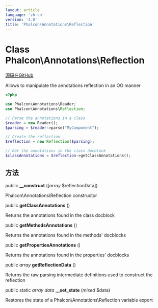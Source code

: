 ```yaml
---
layout: article
language: 'zh-cn'
version: '4.0'
title: 'Phalcon\Annotations\Reflection'
---
```


# Class **Phalcon\Annotations\Reflection**

<a href="https://github.com/phalcon/cphalcon/tree/v3.4.0/phalcon/annotations/reflection.zep" class="btn btn-default btn-sm">源码在GitHub</a>

Allows to manipulate the annotations reflection in an OO manner

```php
<?php

use Phalcon\Annotations\Reader;
use Phalcon\Annotations\Reflection;

// Parse the annotations in a class
$reader = new Reader();
$parsing = $reader->parse("MyComponent");

// Create the reflection
$reflection = new Reflection($parsing);

// Get the annotations in the class docblock
$classAnnotations = $reflection->getClassAnnotations();

```

## 方法

public **__construct** ([*array* $reflectionData])

Phalcon\Annotations\Reflection constructor

public **getClassAnnotations** ()

Returns the annotations found in the class docblock

public **getMethodsAnnotations** ()

Returns the annotations found in the methods' docblocks

public **getPropertiesAnnotations** ()

Returns the annotations found in the properties' docblocks

public *array* **getReflectionData** ()

Returns the raw parsing intermediate definitions used to construct the reflection

public static *array data* **__set_state** (*mixed* $data)

Restores the state of a Phalcon\Annotations\Reflection variable export